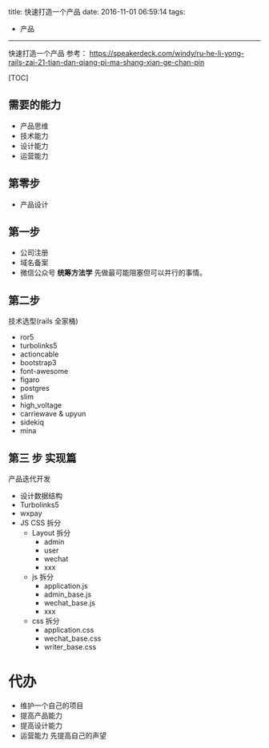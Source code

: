 title: 快速打造一个产品
date: 2016-11-01 06:59:14
tags: 
- 产品
---

快速打造一个产品
参考： <https://speakerdeck.com/windy/ru-he-li-yong-rails-zai-21-tian-dan-qiang-pi-ma-shang-xian-ge-chan-pin>
<!--more-->

[TOC]
## 需要的能力
- 产品思维
- 技术能力
- 设计能力
- 运营能力
## 第零步
- 产品设计
## 第一步
- 公司注册
- 域名备案
- 微信公众号
**统筹方法学**
先做最可能阻塞但可以并行的事情。
## 第二步
技术选型(rails 全家桶)
- ror5
- turbolinks5
- actioncable
- bootstrap3
- font-awesome
- figaro
- postgres
- slim
- high_voltage
- carriewave & upyun
- sidekiq
- mina
## 第三 步 实现篇
产品迭代开发
- 设计数据结构
- Turbolinks5
- wxpay
- JS CSS 拆分
    - Layout 拆分
        - admin
        - user
        - wechat
        - xxx
    - js 拆分
        - application.js
        - admin_base.js
        - wechat_base.js
        - xxx
    - css 拆分
        - application.css
        - wechat_base.css
        - writer_base.css

# 代办
- 维护一个自己的项目
- 提高产品能力
- 提高设计能力
- 运营能力 先提高自己的声望